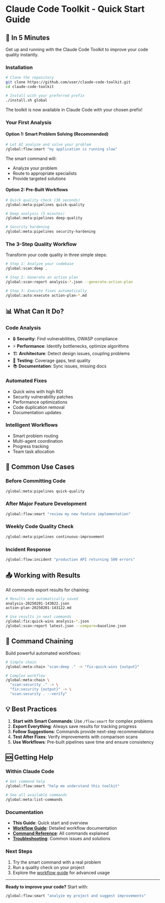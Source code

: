 # Claude Code Toolkit - Quick Start Guide

## 🚀 In 5 Minutes

Get up and running with the Claude Code Toolkit to improve your code quality instantly.

### Installation

```bash
# Clone the repository
git clone https://github.com/user/claude-code-toolkit.git
cd claude-code-toolkit

# Install with your preferred prefix
./install.sh global
```

The toolkit is now available in Claude Code with your chosen prefix!

### Your First Analysis

#### Option 1: Smart Problem Solving (Recommended)

```bash
# Let AI analyze and solve your problem
/global:flow:smart "my application is running slow"
```

The smart command will:

- Analyze your problem
- Route to appropriate specialists
- Provide targeted solutions

#### Option 2: Pre-Built Workflows

```bash
# Quick quality check (30 seconds)
/global:meta:pipelines quick-quality

# Deep analysis (5 minutes)
/global:meta:pipelines deep-quality

# Security hardening
/global:meta:pipelines security-hardening
```

### The 3-Step Quality Workflow

Transform your code quality in three simple steps:

```bash
# Step 1: Analyze your codebase
/global:scan:deep .

# Step 2: Generate an action plan
/global:scan:report analysis-*.json --generate-action-plan

# Step 3: Execute fixes automatically
/global:auto:execute action-plan-*.md
```

## 📊 What Can It Do?

### Code Analysis

- 🔒 **Security**: Find vulnerabilities, OWASP compliance
- ⚡ **Performance**: Identify bottlenecks, optimize algorithms
- 🏗️ **Architecture**: Detect design issues, coupling problems
- 🧪 **Testing**: Coverage gaps, test quality
- 📚 **Documentation**: Sync issues, missing docs

### Automated Fixes

- Quick wins with high ROI
- Security vulnerability patches
- Performance optimizations
- Code duplication removal
- Documentation updates

### Intelligent Workflows

- Smart problem routing
- Multi-agent coordination
- Progress tracking
- Team task allocation

## 🎯 Common Use Cases

### Before Committing Code

```bash
/global:meta:pipelines quick-quality
```

### After Major Feature Development

```bash
/global:flow:smart "review my new feature implementation"
```

### Weekly Code Quality Check

```bash
/global:meta:pipelines continuous-improvement
```

### Incident Response

```bash
/global:flow:incident "production API returning 500 errors"
```

## 📤 Working with Results

All commands export results for chaining:

```bash
# Results are automatically saved
analysis-20250201-143022.json
action-plan-20250201-143122.md

# Use results in next commands
/global:fix:quick-wins analysis-*.json
/global:scan:report latest.json --compare=baseline.json
```

## 🔗 Command Chaining

Build powerful automated workflows:

```bash
# Simple chain
/global:meta:chain "scan:deep ." -> "fix:quick-wins {output}"

# Complex workflow
/global:meta:chain \
  "scan:security ." -> \
  "fix:security {output}" -> \
  "scan:security . --verify"
```

## 💡 Best Practices

1. **Start with Smart Commands**: Use `/flow:smart` for complex problems
2. **Export Everything**: Always save results for tracking progress
3. **Follow Suggestions**: Commands provide next-step recommendations
4. **Test After Fixes**: Verify improvements with comparison scans
5. **Use Workflows**: Pre-built pipelines save time and ensure consistency

## 🆘 Getting Help

### Within Claude Code

```bash
# Get command help
/global:flow:smart "help me understand this toolkit"

# See all available commands
/global:meta:list-commands
```

### Documentation

- **This Guide**: Quick start and overview
- **[Workflow Guide](workflow-guide.md)**: Detailed workflow documentation
- **[Command Reference](command-reference.md)**: All commands explained
- **[Troubleshooting](troubleshooting.md)**: Common issues and solutions

### Next Steps

1. Try the smart command with a real problem
2. Run a quality check on your project
3. Explore the [workflow guide](workflow-guide.md) for advanced usage

---

**Ready to improve your code?** Start with:

```bash
/global:flow:smart "analyze my project and suggest improvements"
```
